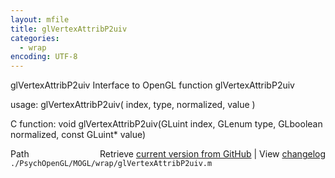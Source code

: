```yaml
---
layout: mfile
title: glVertexAttribP2uiv
categories:
  - wrap
encoding: UTF-8
---
```


glVertexAttribP2uiv  Interface to OpenGL function glVertexAttribP2uiv

usage:  glVertexAttribP2uiv( index, type, normalized, value )

C function:  void glVertexAttribP2uiv(GLuint index, GLenum type, GLboolean normalized, const GLuint\* value)


<div class="code_header" style="text-align:right;">
  <span style="float:left;">Path&nbsp;&nbsp;</span> <span class="counter">Retrieve <a href=
  "https://raw.github.com/Psychtoolbox-3/Psychtoolbox-3/beta/./PsychOpenGL/MOGL/wrap/glVertexAttribP2uiv.m">current version from GitHub</a> | View <a href=
  "https://github.com/Psychtoolbox-3/Psychtoolbox-3/commits/beta/./PsychOpenGL/MOGL/wrap/glVertexAttribP2uiv.m">changelog</a></span>
</div>
<div class="code">
  <code>./PsychOpenGL/MOGL/wrap/glVertexAttribP2uiv.m</code>
</div>
